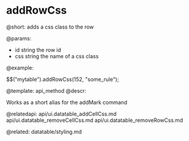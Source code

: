 addRowCss
=============

@short:
	adds a css class to the row

@params:
- id		string		the row id
- css		string		the name of a css class


@example:

$$("mytable").addRowCss(152, "some_rule");


@template:	api_method
@descr:

Works as a short alias for the addMark command


@relatedapi:
	api/ui.datatable_addCellCss.md
    api/ui.datatable_removeCellCss.md
	api/ui.datatable_removeRowCss.md
    
@related:
	datatable/styling.md
